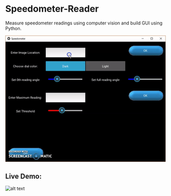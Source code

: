 # Speedometer-Reader
Measure speedometer readings using computer vision and build GUI using Python.

![alt text](https://raw.githubusercontent.com/antrix99/Speedometer-Reader/master/speedometer1.gif)
## Live Demo:
![alt text](https://raw.githubusercontent.com/antrix99/Speedometer-Reader/master/live_speedometer1.gif)

